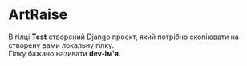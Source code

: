 # ArtRaise

В гілці **Test** створений Django проект, який потрібно скопіювати на створену вами локальну гілку.  
Гілку бажано називати **dev-ім'я**.
